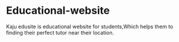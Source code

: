 # Educational-website
Kaju edusite is educational website for students,Which helps them to finding their perfect tutor near their location.
